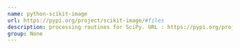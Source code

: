 ```yaml
---
name: python-scikit-image
url: https://pypi.org/project/scikit-image/#files
description: processing routines for SciPy. URL : https://pypi.org/project/scikit-image/#files Groups : None
group: None
---
```

